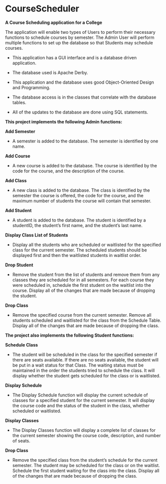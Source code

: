# CourseScheduler
**A Course Scheduling application for a College**

The application will enable two types of Users to perform their necessary functions to schedule courses by semester. The Admin User will perform multiple functions to set up the database so that Students may schedule courses. 

* This application has a GUI interface and is a database driven application. 

* The database used is Apache Derby. 

* This application and the database uses good Object-Oriented Design and Programming. 

* The database access is in the classes that correlate with the database tables.

* All of the updates to the database are done using SQL statements.

**This project implements the following Admin functions:**

**Add Semester**
* A semester is added to the database. The semester is identified by one name.

**Add Course**
* A new course is added to the database. The course is identified by the code for the 
course, and the description of the course.

**Add Class**
* A new class is added to the database. The class is identified by the semester the course 
is offered, the code for the course, and the maximum number of students the course 
will contain that semester.

**Add Student**
* A student is added to the database. The student is identified by a studentID, the 
student’s first name, and the student’s last name.

**Display Class List of Students**
* Display all the students who are scheduled or waitlisted for the specified class for the 
current semester. The scheduled students should be displayed first and then the 
waitlisted students in waitlist order.

**Drop Student**
* Remove the student from the list of students and remove them from any classes
they are scheduled for in all semesters. For each course they were scheduled in, 
schedule the first student on the waitlist into the course. Display all of the changes that 
are made because of dropping the student.

**Drop Class**
* Remove the specified course from the current semester. Remove all students 
scheduled and waitlisted for the class from the Schedule Table. Display all of the 
changes that are made because of dropping the class.

**The project also implements the following Student functions:**

**Schedule Class**
* The student will be scheduled in the class for the specified semester if there are 
seats available. If there are no seats available, the student will be put in a wait status 
for that Class. The waiting status must be maintained in the order the students tried to 
schedule the class. It will display whether the student gets scheduled for the class or is 
waitlisted.

**Display Schedule**
* The Display Schedule function will display the current schedule of classes for a 
specified student for the current semester. It will display the course code and the status 
of the student in the class, whether scheduled or waitlisted.

**Display Classes**
* The Display Classes function will display a complete list of classes for the current 
semester showing the course code, description, and number of seats.

**Drop Class**
* Remove the specified class from the student’s schedule for the current semester. The 
student may be scheduled for the class or on the waitlist. Schedule the first student 
waiting for the class into the class. Display all of the changes that are made because of 
dropping the class.
